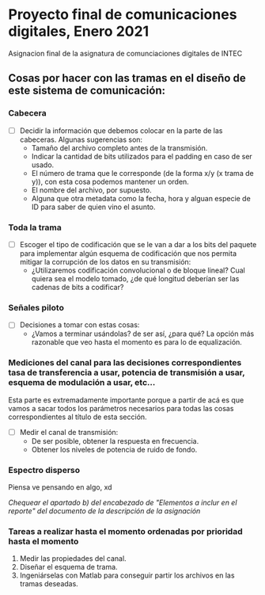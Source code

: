 # Proyecto final de comunicaciones digitales, Enero 2021
Asignacion final de la asignatura de comunciaciones digitales de INTEC

## Cosas por hacer con las tramas en el diseño de este sistema de comunicación:
### Cabecera
- [ ] Decidir la información que debemos colocar en la parte de las cabeceras.
  Algunas sugerencias son:
  - Tamaño del archivo completo antes de la transmisión.
  - Indicar la cantidad de bits utilizados para el padding en caso de ser usado.
  - El número de trama que le corresponde (de la forma x/y (x trama de y)), con
    esta cosa podemos mantener un orden.
  - El nombre del archivo, por supuesto.
  - Alguna que otra metadata como la fecha, hora y alguan especie de ID para
    saber de quien vino el asunto.
### Toda la trama
- [ ] Escoger el tipo de codificación que se le van a dar a los bits del paquete
  para implementar algún esquema de codificación que nos permita mitigar la
  corrupción de los datos en su transmisión:
  - ¿Utilizaremos codificación convolucional o de bloque lineal? Cual quiera sea
    el modelo tomado, ¿de qué longitud deberían ser las cadenas de bits a codificar?

### Señales piloto
- [ ] Decisiones a tomar con estas cosas:
  - ¿Vamos a terminar usándolas? de ser así, ¿para qué? La opción más razonable
    que veo hasta el momento es para lo de equalización.
    
### Mediciones del canal para las decisiones correspondientes tasa de transferencia a usar, potencia de transmisión a usar, esquema de modulación a usar, etc...
Esta parte es extremadamente importante porque a partir de acá es que vamos a
sacar todos los parámetros necesarios para todas las cosas correspondientes al
título de esta sección.

- [ ] Medir el canal de transmisión:
  - De ser posible, obtener la respuesta en frecuencia.
  - Obtener los niveles de potencia de ruido de fondo.

### Espectro disperso
Piensa ve pensando en algo, xd

*Chequear el apartado b) del encabezado de "Elementos a inclur en el reporte" del documento de la descripción de la asignación*

### Tareas a realizar hasta el momento ordenadas por prioridad hasta el momento
1. Medir las propiedades del canal.
2. Diseñar el esquema de trama.
3. Ingeniárselas con Matlab para conseguir partir los archivos en las tramas deseadas.
